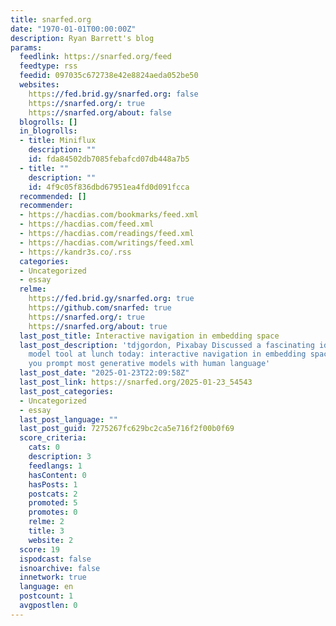 ```yaml
---
title: snarfed.org
date: "1970-01-01T00:00:00Z"
description: Ryan Barrett's blog
params:
  feedlink: https://snarfed.org/feed
  feedtype: rss
  feedid: 097035c672738e42e8824aeda052be50
  websites:
    https://fed.brid.gy/snarfed.org: false
    https://snarfed.org/: true
    https://snarfed.org/about: false
  blogrolls: []
  in_blogrolls:
  - title: Miniflux
    description: ""
    id: fda84502db7085febafcd07db448a7b5
  - title: ""
    description: ""
    id: 4f9c05f836dbd67951ea4fd0d091fcca
  recommended: []
  recommender:
  - https://hacdias.com/bookmarks/feed.xml
  - https://hacdias.com/feed.xml
  - https://hacdias.com/readings/feed.xml
  - https://hacdias.com/writings/feed.xml
  - https://kandr3s.co/.rss
  categories:
  - Uncategorized
  - essay
  relme:
    https://fed.brid.gy/snarfed.org: true
    https://github.com/snarfed: true
    https://snarfed.org/: true
    https://snarfed.org/about: true
  last_post_title: Interactive navigation in embedding space
  last_post_description: 'tdjgordon, Pixabay Discussed a fascinating idea for a foundation
    model tool at lunch today: interactive navigation in embedding space. Right now,
    you prompt most generative models with human language'
  last_post_date: "2025-01-23T22:09:58Z"
  last_post_link: https://snarfed.org/2025-01-23_54543
  last_post_categories:
  - Uncategorized
  - essay
  last_post_language: ""
  last_post_guid: 7275267fc629bc2ca5e716f2f00b0f69
  score_criteria:
    cats: 0
    description: 3
    feedlangs: 1
    hasContent: 0
    hasPosts: 1
    postcats: 2
    promoted: 5
    promotes: 0
    relme: 2
    title: 3
    website: 2
  score: 19
  ispodcast: false
  isnoarchive: false
  innetwork: true
  language: en
  postcount: 1
  avgpostlen: 0
---
```

